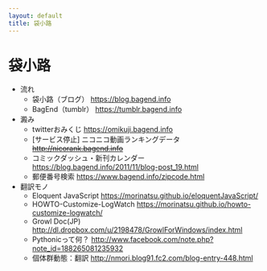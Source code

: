 ```yaml
---
layout: default
title: 袋小路
---
```


# 袋小路

* 流れ
    * 袋小路（ブログ） <https://blog.bagend.info>
    * BagEnd（tumblr） <https://tumblr.bagend.info>
* 澱み
    * twitterおみくじ <https://omikuji.bagend.info>
    * [サービス停止] ニコニコ動画ランキングデータ ~~http://nicorank.bagend.info~~
    * コミックダッシュ・新刊カレンダー  <https://blog.bagend.info/2011/11/blog-post_19.html>
    * 郵便番号検索 <https://www.bagend.info/zipcode.html>
* 翻訳モノ
    * Eloquent JavaScript  <https://morinatsu.github.io/eloquentJavaScript/>
    * HOWTO-Customize-LogWatch <https://morinatsu.github.io/howto-customize-logwatch/>
    * Growl Doc(JP) <http://dl.dropbox.com/u/2198478/GrowlForWindows/index.html>
    * Pythonicって何？ <http://www.facebook.com/note.php?note_id=188265081235932>
    * 個体群動態：翻訳 <http://nmori.blog91.fc2.com/blog-entry-448.html>

